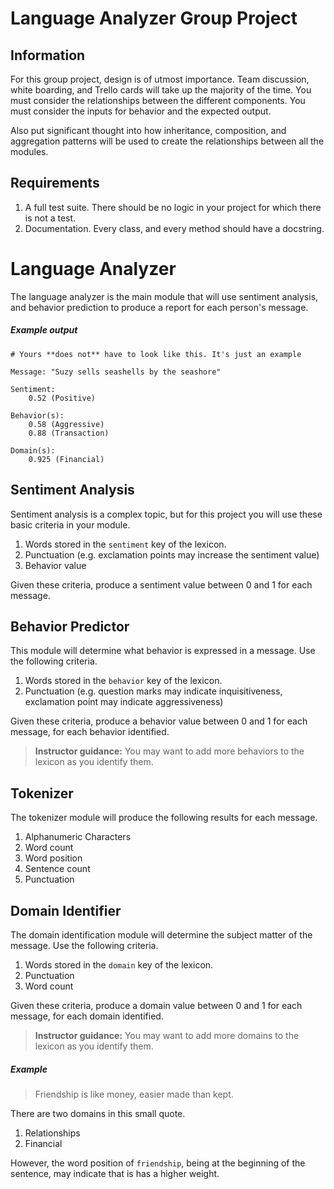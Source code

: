 # Language Analyzer Group Project

## Information

For this group project, design is of utmost importance. Team discussion, white boarding, and Trello cards will take up the majority of the time. You must consider the relationships between the different components. You must consider the inputs for behavior and the expected output.

Also put significant thought into how inheritance, composition, and aggregation patterns will be used to create the relationships between all the modules.

## Requirements

1. A full test suite. There should be no logic in your project for which there is not a test.
1. Documentation. Every class, and every method should have a docstring.

# Language Analyzer

The language analyzer is the main module that will use sentiment analysis, and behavior prediction to produce a report for each person's message.

##### Example output

```
# Yours **does not** have to look like this. It's just an example

Message: "Suzy sells seashells by the seashore"

Sentiment:
    0.52 (Positive)

Behavior(s):
    0.58 (Aggressive)
    0.88 (Transaction)

Domain(s):
    0.925 (Financial)
```

## Sentiment Analysis

Sentiment analysis is a complex topic, but for this project you will use these basic criteria in your module.

1. Words stored in the `sentiment` key of the lexicon.
1. Punctuation (e.g. exclamation points may increase the sentiment value)
1. Behavior value

Given these criteria, produce a sentiment value between 0 and 1 for each message.

## Behavior Predictor

This module will determine what behavior is expressed in a message. Use the following criteria.

1. Words stored in the `behavior` key of the lexicon.
1. Punctuation (e.g. question marks may indicate inquisitiveness, exclamation point may indicate aggressiveness)

Given these criteria, produce a behavior value between 0 and 1 for each message, for each behavior identified.

> **Instructor guidance:** You may want to add more behaviors to the lexicon as you identify them.

## Tokenizer

The tokenizer module will produce the following results for each message.

1. Alphanumeric Characters
1. Word count
1. Word position
1. Sentence count
1. Punctuation

## Domain Identifier

The domain identification module will determine the subject matter of the message. Use the following criteria.

1. Words stored in the `domain` key of the lexicon.
1. Punctuation
1. Word count

Given these criteria, produce a domain value between 0 and 1 for each message, for each domain identified.

> **Instructor guidance:** You may want to add more domains to the lexicon as you identify them.

##### Example

> Friendship is like money, easier made than kept.

There are two domains in this small quote.

1. Relationships
1. Financial

However, the word position of `friendship`, being at the beginning of the sentence, may indicate that is has a higher weight.
